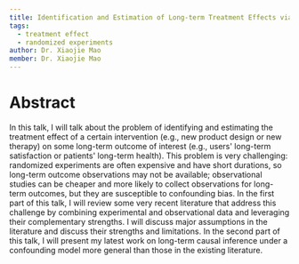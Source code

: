 ```yaml
---
title: Identification and Estimation of Long-term Treatment Effects via Data Combination
tags:
  - treatment effect
  - randomized experiments
author: Dr. Xiaojie Mao
member: Dr. Xiaojie Mao
---
```


# Abstract

In this talk, I will talk about the problem of identifying and estimating the treatment effect of a certain intervention (e.g., new product design or new therapy) on some long-term outcome of interest (e.g., users' long-term satisfaction or patients' long-term health). This problem is very challenging: randomized experiments are often expensive and have short durations, so long-term outcome observations may not be available; observational studies can be cheaper and more likely to collect observations for long-term outcomes, but they are susceptible to confounding bias. In the first part of this talk, I will review some very recent literature that address this challenge by combining experimental and observational data and leveraging their complementary strengths. I will discuss major assumptions in the literature and discuss their strengths and limitations. In the second part of this talk, I will present my latest work on long-term causal inference under a confounding model more general than those in the existing literature.
